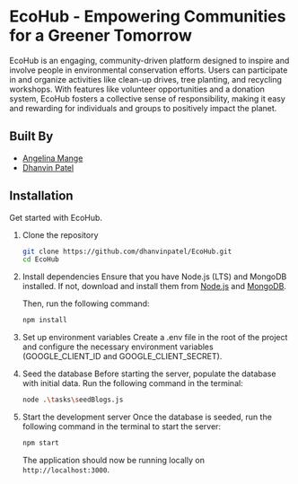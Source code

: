 # EcoHub - Empowering Communities for a Greener Tomorrow

EcoHub is an engaging, community-driven platform designed to inspire and involve people in environmental conservation efforts. Users can participate in and organize activities like clean-up drives, tree planting, and recycling workshops. With features like volunteer opportunities and a donation system, EcoHub fosters a collective sense of responsibility, making it easy and rewarding for individuals and groups to positively impact the planet.

## Built By

- [Angelina Mange](https://github.com/Angelina1225)
- [Dhanvin Patel](https://github.com/dhanvinpatel)

## Installation

Get started with EcoHub.
1. Clone the repository

    ```bash
    git clone https://github.com/dhanvinpatel/EcoHub.git
    cd EcoHub
    ```

2. Install dependencies
Ensure that you have Node.js (LTS) and MongoDB installed. If not, download and install them from [Node.js](https://nodejs.org/en) and [MongoDB](https://www.mongodb.com/try/download/community).

    Then, run the following command:
    ```bash
    npm install
    ```

3. Set up environment variables
Create a .env file in the root of the project and configure the necessary environment variables (GOOGLE_CLIENT_ID and GOOGLE_CLIENT_SECRET).

4. Seed the database
Before starting the server, populate the database with initial data.
    Run the following command in the terminal:
    ```bash
    node .\tasks\seedBlogs.js
    ```

5. Start the development server
Once the database is seeded, run the following command in the terminal to start the server:
    ```bash
    npm start
    ```

    The application should now be running locally on `http://localhost:3000`.
